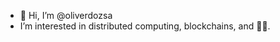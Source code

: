 - 👋 Hi, I’m @oliverdozsa
- I’m interested in distributed computing, blockchains, and 👨‍🍳.

<!---
oliverdozsa/oliverdozsa is a ✨ special ✨ repository because its `README.md` (this file) appears on your GitHub profile.
You can click the Preview link to take a look at your changes.
--->
